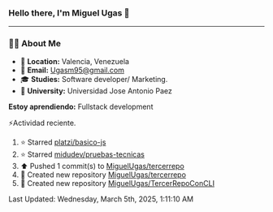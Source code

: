 ### **Hello there, I'm Miguel Ugas 👋**

---

### 🧑‍💻 **About Me**

- 📍 **Location:** Valencia, Venezuela  
- 📧 **Email:** Ugasm95@gmail.com
- 🎓 **Studies:** Software developer/ Marketing.
- 🏫 **University:**  Universidad Jose Antonio Paez

**Estoy aprendiendo:** Fullstack development

⚡Actividad reciente.
<!--RECENT_ACTIVITY:start-->
1. ⭐ Starred [platzi/basico-js](https://github.com/platzi/basico-js)<br>
2. ⭐ Starred [midudev/pruebas-tecnicas](https://github.com/midudev/pruebas-tecnicas)<br>
3. ⬆️ Pushed 1 commit(s) to [MiguelUgas/tercerrepo](https://github.com/MiguelUgas/tercerrepo)<br>
4. 📔 Created new repository [MiguelUgas/tercerrepo](https://github.com/MiguelUgas/tercerrepo)<br>
5. 📔 Created new repository [MiguelUgas/TercerRepoConCLI](https://github.com/MiguelUgas/TercerRepoConCLI)<br>
<!--RECENT_ACTIVITY:end-->
<!--RECENT_ACTIVITY:last_update-->
Last Updated: Wednesday, March 5th, 2025, 1:11:10 AM
<!--RECENT_ACTIVITY:last_update_end-->
